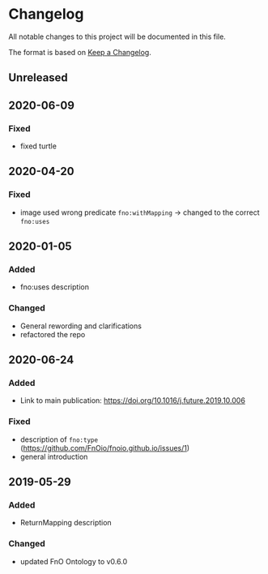 # Changelog
All notable changes to this project will be documented in this file.

The format is based on [Keep a Changelog](https://keepachangelog.com/en/1.0.0/).

## Unreleased

## 2020-06-09

### Fixed

- fixed turtle

## 2020-04-20

### Fixed

- image used wrong predicate `fno:withMapping` -> changed to the correct `fno:uses`

## 2020-01-05

### Added

- fno:uses description

### Changed

- General rewording and clarifications
- refactored the repo

## 2020-06-24

### Added

- Link to main publication: https://doi.org/10.1016/j.future.2019.10.006

### Fixed

- description of `fno:type` (https://github.com/FnOio/fnoio.github.io/issues/1)
- general introduction

## 2019-05-29

### Added

- ReturnMapping description

### Changed

- updated FnO Ontology to v0.6.0


